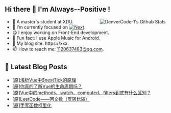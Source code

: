 ## Hi there 👋 I'm Always--Positive !
<div>
  <img alt="DenverCoder1's Github Stats" src="https://denvercoder1-github-readme-stats.vercel.app/api?username=qq1120637483&show_icons=true&count_private=true&theme=react&hide_border=true&hide_title=true&bg_color=1F222E&title_color=F85D7F&icon_color=F8D866" align= "right" />

- 🎒 A master's student at XDU. 
- 🔬 I’m currently focused on [![Next](https://img.shields.io/badge/-Next-brightgreen)](https://). 
- 😋 I enjoy working on Front-End development.
- 🎵 Fun fact: I use Apple Music for Android.
- 📝 My blog site: https://xxx.
- 📫 How to reach me:  1120637483@qq.com.
</div>  


## 📕 Latest Blog Posts

<!-- BLOG-POST-LIST:START -->
- [[原]浅析Vue中$nextTick的原理](https://blog.csdn.net/sinat_41696687/article/details/124057228)
- [[原]你真的了解Vue的生命周期吗？](https://blog.csdn.net/sinat_41696687/article/details/124054869)
- [[原]Vue中的methods、watch、computed、filters到底有什么区别？](https://blog.csdn.net/sinat_41696687/article/details/124020200)
- [[原]LeetCode——回文数（反转比较）](https://blog.csdn.net/sinat_41696687/article/details/123981129)
- [[原]手写函数柯里化](https://blog.csdn.net/sinat_41696687/article/details/123975684)
<!-- BLOG-POST-LIST:END -->









